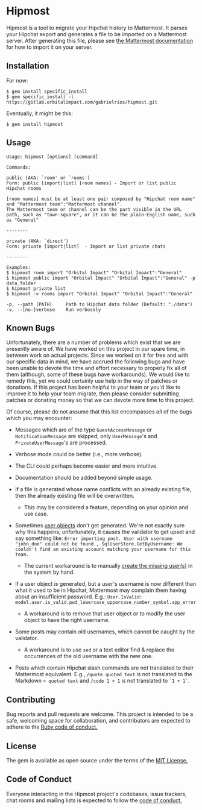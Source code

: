 # Hipmost

Hipmost is a tool to migrate your Hipchat history to Mattermost. It parses your Hipchat export and generates a file to be imported on a Mattermost server. After generating this file, please see [the Mattermost documentation](https://docs.mattermost.com/deployment/bulk-loading.html) for how to import it on your server.

## Installation

For now:

    $ gem install specific_install
    $ gem specific_install -l https://gitlab.orbitalimpact.com/gabrielrios/hipmost.git

Eventually, it might be this:

    $ gem install hipmost

## Usage

    Usage: hipmost [options] [command]

    Commands:

    public (AKA: `room' or `rooms')
    Form: public [import|list] [room names] - Import or list public Hipchat rooms

    [room names] must be at least one pair composed by "Hipchat room name" and "Mattermost team":"Mattermost channel".
    The Mattermost team or channel can be the part visible in the URL path, such as "town-square", or it can be the plain-English name, such as "General"

    --------

    private (AKA: `direct')
    Form: private [import|list]  - Import or list private chats

    --------

    Examples:
    $ hipmost room import "Orbital Impact" "Orbital Impact":"General"
    $ hipmost public import "Orbital Impact" "Orbital Impact":"General" -p data_folder
    $ hipmost private list
    $ hipmost -v rooms import "Orbital Impact" "Orbital Impact":"General"

    -p, --path [PATH]     Path to Hipchat data folder (Default: "./data")
    -v, --[no-]verbose    Run verbosely

## Known Bugs
Unfortunately, there are a number of problems which exist that we are presently aware of. We have worked on this project in our spare time, in between work on actual projects. Since we worked on it for free and with our specific data in mind, we have accrued the following bugs and have been unable to devote the time and effort necessary to properly fix all of them (although, some of these bugs have workarounds). We would like to remedy this, yet we could certainly use help in the way of patches or donations. If this project has been helpful to your team or you'd like to improve it to help your team migrate, then please consider submitting patches or donating money so that we can devote more time to this project.

Of course, please do not assume that this list encompasses *all* of the bugs which you may encounter:

- Messages which are of the type `GuestAccessMessage` or `NotificationMessage` are skipped; only `UserMessage`'s and `PrivateUserMessage`'s are processed.
- Verbose mode could be better (i.e., more verbose).
- The CLI could perhaps become easier and more intuitive.
- Documentation should be added beyond simple usage.
- If a file is generated whose name conflicts with an already existing file, then the already existing file will be overwritten.
    - This may be considered a feature, depending on your opinion and use case.
- Sometimes [user objects](https://docs.mattermost.com/deployment/bulk-loading.html#user-object) don't get generated. We're not exactly sure why this happens; unfortunately, it causes the validator to get upset and say something like: `Error importing post. User with username "john_doe" could not be found., SqlUserStore.GetByUsername: We couldn't find an existing account matching your username for this team.`

    - The current workaround is to manually [create the missing user(s)](https://docs.mattermost.com/administration/command-line-tools.html#mattermost-user-create) in the system by hand.

- If a user object *is* generated, but a user's username is now different than what it used to be in Hipchat, Mattermost may complain them having about an insufficient password. E.g.: `User.IsValid: model.user.is_valid.pwd_lowercase_uppercase_number_symbol.app_error`
    - A workaround is to remove that user object or to modify the user object to have the right username.
- Some posts may contain old usernames, which cannot be caught by the validator.
    - A workaround is to use `sed` or a text editor find & replace the occurrences of the old username with the new one.
- Posts which contain Hipchat slash commands are not translated to their Mattermost equivalent. E.g., `/quote quoted text` is not translated to the Markdown `> quoted text` and `/code 1 + 1` is not translated to ``` `1 + 1` ```.

## Contributing

Bug reports and pull requests are welcome. This project is intended to be a safe, welcoming space for collaboration, and contributors are expected to adhere to the [Ruby code of conduct.](https://www.ruby-lang.org/en/conduct/)

## License

The gem is available as open source under the terms of the [MIT License.](https://opensource.org/licenses/MIT)

## Code of Conduct

Everyone interacting in the Hipmost project's codebases, issue trackers, chat rooms and mailing lists is expected to follow the [code of conduct.](./CODE_OF_CONDUCT.md)
